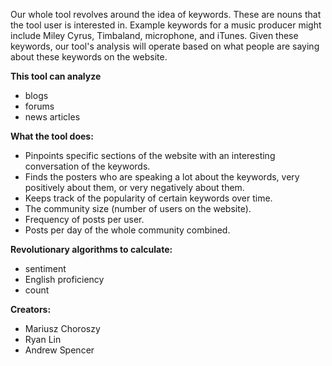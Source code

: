 Our whole tool revolves around the idea of keywords. These are nouns that the tool user is interested in. Example keywords for a music producer might include Miley Cyrus, Timbaland, microphone, and iTunes. Given these keywords, our tool's analysis will operate based on what people are saying about these keywords on the website.

**This tool can analyze**
  * blogs
  * forums
  * news articles

**What the tool does:**
  * Pinpoints specific sections of the website with an interesting conversation of the keywords.
  * Finds the posters who are speaking a lot about the keywords, very positively about them, or very negatively about them.
  * Keeps track of the popularity of certain keywords over time.
  * The community size (number of users on the website).
  * Frequency of posts per user.
  * Posts per day of the whole community combined.

**Revolutionary algorithms to calculate:**

  * sentiment
  * English proficiency
  * count

**Creators:**

  * Mariusz Choroszy
  * Ryan Lin
  * Andrew Spencer